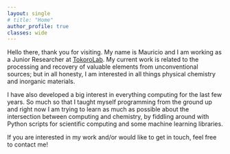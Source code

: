 ```yaml
---
layout: single
# title: "Home"
author_profile: true
classes: wide
---
```

Hello there, thank you for visiting. My name is Mauricio and I am working as a Junior Researcher at [TokoroLab](http://www.tokoro.env.waseda.ac.jp/index.html). My current work is related to the processing and recovery of valuable elements from unconventional sources; but in all honesty, I am interested in all things physical chemistry and inorganic materials.

I have also developed a big interest in everything computing for the last few years. So much so that I taught myself programming from the ground up and right now I am trying to learn as much as possible about the intersection between computing and chemistry, by fiddling around with Python scripts for scientific computing and some machine learning libraries.

If you are interested in my work and/or would like to get in touch, feel free to contact me!